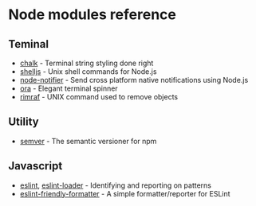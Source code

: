# Node modules reference

## Teminal

- [chalk](https://github.com/chalk/chalk) - Terminal string styling done right
- [shelljs](https://github.com/shelljs/shelljs) - Unix shell commands for Node.js
- [node-notifier](https://github.com/mikaelbr/node-notifier) - Send cross platform native notifications using Node.js
- [ora](https://github.com/sindresorhus/ora) - Elegant terminal spinner
- [rimraf](https://github.com/isaacs/rimraf) - UNIX command used to remove objects

## Utility

- [semver](https://github.com/npm/node-semver) - The semantic versioner for npm

## Javascript

- [eslint](https://github.com/eslint/eslint), [eslint-loader](https://github.com/webpack-contrib/eslint-loader) - Identifying and reporting on patterns
- [eslint-friendly-formatter](https://github.com/royriojas/eslint-friendly-formatter) - A simple formatter/reporter for ESLint 
